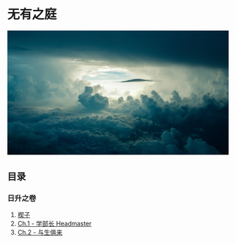 # 无有之庭

![bkg](bkg_cc0.jpg)

## 目录
### 日升之卷 
1. [楔子](卷一：日升之卷/楔子.md)
2. [Ch.1 - 学部长 Headmaster](卷一：日升之卷/Ch.%201%20-%20学部长%20Headmaster.md)
3. [Ch.2 - 与生俱来](卷一：日升之卷/Ch.%202%20-%20与生俱来.md)